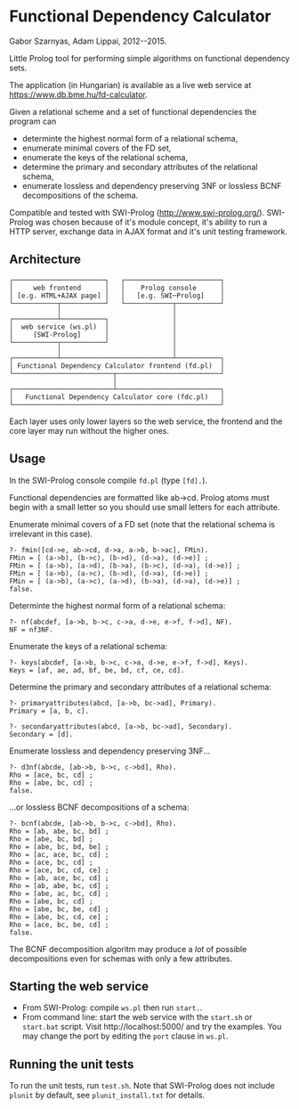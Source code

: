Functional Dependency Calculator
================================
Gabor Szarnyas, Adam Lippai, 2012--2015.

Little Prolog tool for performing simple algorithms on functional dependency sets.

The application (in Hungarian) is available as a live web service at <https://www.db.bme.hu/fd-calculator>.

Given a relational scheme and a set of functional dependencies the program can
 - determinte the highest normal form of a relational schema,
 - enumerate minimal covers of the FD set,
 - enumerate the keys of the relational schema,
 - determine the primary and secondary attributes of the relational schema,
 - enumerate lossless and dependency preserving 3NF or lossless BCNF decompositions of the schema.
 
Compatible and tested with SWI-Prolog (http://www.swi-prolog.org/). SWI-Prolog was chosen because of it's module concept, it's ability to run a HTTP server, exchange data in AJAX format and it's unit testing framework.

Architecture
------------
```
┌───────────────────────┐   ┌────────────────────────┐
│     web frontend      │   │    Prolog console      │
│ [e.g. HTML+AJAX page] │   │   [e.g. SWI─Prolog]    │
└───────────┬───────────┘   └────────────┬───────────┘
            │                            │            
┌───────────┴───────────┐                │            
│  web service (ws.pl)  │                │            
│     [SWI-Prolog]      │                │            
└───────────┬───────────┘                │            
            │                            │            
┌───────────┴────────────────────────────┴───────────┐
│ Functional Dependency Calculator frontend (fd.pl)  │
└─────────────────────────┬──────────────────────────┘
                          │                           
┌─────────────────────────┴──────────────────────────┐
│   Functional Dependency Calculator core (fdc.pl)   │
└────────────────────────────────────────────────────┘
```

Each layer uses only lower layers so the web service, the frontend and the core layer may run without the higher ones.

Usage
-----
In the SWI-Prolog console compile ```fd.pl``` (type ```[fd].```).

Functional dependencies are formatted like ab->cd. Prolog atoms must begin with a small letter so you should use small letters for each attribute.

Enumerate minimal covers of a FD set (note that the relational schema is irrelevant in this case).
```
?- fmin([cd->e, ab->cd, d->a, a->b, b->ac], FMin).
FMin = [ (a->b), (b->c), (b->d), (d->a), (d->e)] ;
FMin = [ (a->b), (a->d), (b->a), (b->c), (d->a), (d->e)] ;
FMin = [ (a->b), (a->c), (b->d), (d->a), (d->e)] ;
FMin = [ (a->b), (a->c), (a->d), (b->a), (d->a), (d->e)] ;
false.
```

Determinte the highest normal form of a relational schema:
```
?- nf(abcdef, [a->b, b->c, c->a, d->e, e->f, f->d], NF).
NF = nf3NF.
```
Enumerate the keys of a relational schema:
```
?- keys(abcdef, [a->b, b->c, c->a, d->e, e->f, f->d], Keys).
Keys = [af, ae, ad, bf, be, bd, cf, ce, cd].
```

Determine the primary and secondary attributes of a relational schema:
```
?- primaryattributes(abcd, [a->b, bc->ad], Primary).
Primary = [a, b, c].

?- secondaryattributes(abcd, [a->b, bc->ad], Secondary).
Secondary = [d].
```

Enumerate lossless and dependency preserving 3NF...
```
?- d3nf(abcde, [ab->b, b->c, c->bd], Rho).
Rho = [ace, bc, cd] ;
Rho = [abe, bc, cd] ;
false.
```

...or lossless BCNF decompositions of a schema:
```
?- bcnf(abcde, [ab->b, b->c, c->bd], Rho).
Rho = [ab, abe, bc, bd] ;
Rho = [abe, bc, bd] ;
Rho = [abe, bc, bd, be] ;
Rho = [ac, ace, bc, cd] ;
Rho = [ace, bc, cd] ;
Rho = [ace, bc, cd, ce] ;
Rho = [ab, ace, bc, cd] ;
Rho = [ab, abe, bc, cd] ;
Rho = [abe, ac, bc, cd] ;
Rho = [abe, bc, cd] ;
Rho = [abe, bc, be, cd] ;
Rho = [abe, bc, cd, ce] ;
Rho = [ace, bc, be, cd] ;
false.
```
The BCNF decomposition algoritm may produce a _lot_ of possible decompositions even for schemas with only a few attributes.

Starting the web service
------------------------
 - From SWI-Prolog: compile ```ws.pl``` then run ```start.```.
 - From command line: start the web service with the ```start.sh``` or ```start.bat``` script. Visit http://localhost:5000/ and try the examples. You may change the port by editing the ```port``` clause in ```ws.pl```.

Running the unit tests
----------------------
To run the unit tests, run ```test.sh```. Note that SWI-Prolog does not include ```plunit``` by default, see ```plunit_install.txt``` for details.
